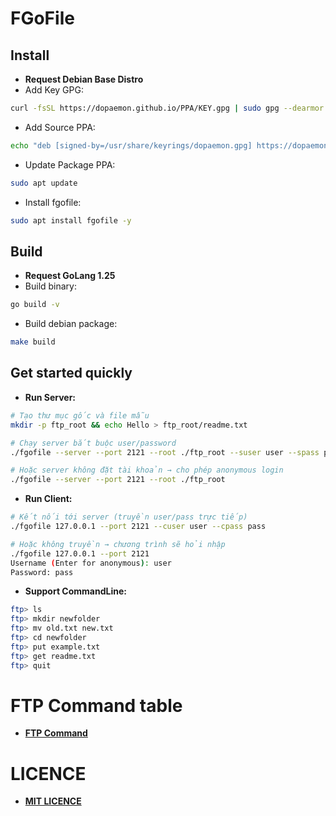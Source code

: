 # FGoFile

## Install
* **Request Debian Base Distro**
* Add Key GPG:
```bash
curl -fsSL https://dopaemon.github.io/PPA/KEY.gpg | sudo gpg --dearmor -o /usr/share/keyrings/dopaemon.gpg
```
* Add Source PPA:
```bash
echo "deb [signed-by=/usr/share/keyrings/dopaemon.gpg] https://dopaemon.github.io/PPA ./" | sudo tee /etc/apt/sources.list.d/dopaemon.list
```
* Update Package PPA:
```bash
sudo apt update
```
* Install fgofile:
```bash
sudo apt install fgofile -y
```

## Build
* **Request GoLang 1.25**
* Build binary:
```bash
go build -v
```
* Build debian package:
```bash
make build
```

## Get started quickly
* **Run Server:**
```bash
# Tạo thư mục gốc và file mẫu
mkdir -p ftp_root && echo Hello > ftp_root/readme.txt

# Chạy server bắt buộc user/password
./fgofile --server --port 2121 --root ./ftp_root --suser user --spass pass

# Hoặc server không đặt tài khoản → cho phép anonymous login
./fgofile --server --port 2121 --root ./ftp_root
```

* **Run Client:**
```bash
# Kết nối tới server (truyền user/pass trực tiếp)
./fgofile 127.0.0.1 --port 2121 --cuser user --cpass pass

# Hoặc không truyền → chương trình sẽ hỏi nhập
./fgofile 127.0.0.1 --port 2121
Username (Enter for anonymous): user
Password: pass
```

* **Support CommandLine:**
```bash
ftp> ls
ftp> mkdir newfolder
ftp> mv old.txt new.txt
ftp> cd newfolder
ftp> put example.txt
ftp> get readme.txt
ftp> quit
```

# FTP Command table
* [**FTP Command**](FTPCommand.md)

# LICENCE
* [**MIT LICENCE**](LICENCE)
